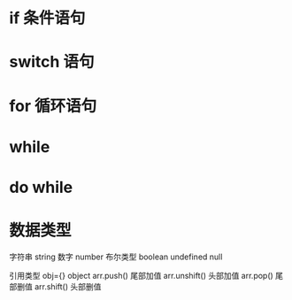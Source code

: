 # if 条件语句
# switch 语句
# for 循环语句
# while
# do while
# 数据类型
字符串 string
数字 number
布尔类型 boolean
undefined
null

引用类型 obj={} object
arr.push() 尾部加值
arr.unshift() 头部加值
arr.pop() 尾部删值
arr.shift() 头部删值
